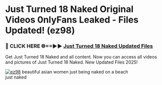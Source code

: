 # Just Turned 18 Naked Original Videos 0nlyFans Leaked - Files Updated! (ez98)

<h3>🔴 CLICK HERE 🌐==►► <a href="https://tinyurl.com/yckcrads" rel="nofollow">Just Turned 18 Naked Updated Files</a></h3>

Get Just Turned 18 Naked and all content. Now you can access all videos and pictures of Just Turned 18 Naked. New Updated Files 2025!

[![ez98](https://i.imgur.com/hpKpOFt.gif)](https://tinyurl.com/yckcrads)
beautiful asian women just being naked on a beach<br>
just naked